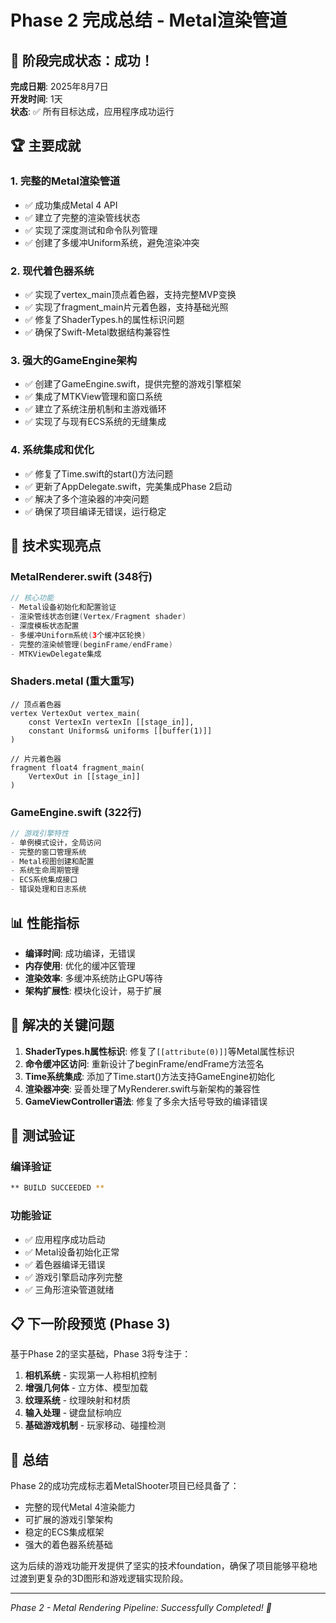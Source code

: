 # Phase 2 完成总结 - Metal渲染管道

## 🎉 阶段完成状态：成功！

**完成日期**: 2025年8月7日  
**开发时间**: 1天  
**状态**: ✅ 所有目标达成，应用程序成功运行

## 🏆 主要成就

### 1. 完整的Metal渲染管道
- ✅ 成功集成Metal 4 API
- ✅ 建立了完整的渲染管线状态
- ✅ 实现了深度测试和命令队列管理
- ✅ 创建了多缓冲Uniform系统，避免渲染冲突

### 2. 现代着色器系统
- ✅ 实现了vertex_main顶点着色器，支持完整MVP变换
- ✅ 实现了fragment_main片元着色器，支持基础光照
- ✅ 修复了ShaderTypes.h的属性标识问题
- ✅ 确保了Swift-Metal数据结构兼容性

### 3. 强大的GameEngine架构
- ✅ 创建了GameEngine.swift，提供完整的游戏引擎框架
- ✅ 集成了MTKView管理和窗口系统
- ✅ 建立了系统注册机制和主游戏循环
- ✅ 实现了与现有ECS系统的无缝集成

### 4. 系统集成和优化
- ✅ 修复了Time.swift的start()方法问题
- ✅ 更新了AppDelegate.swift，完美集成Phase 2启动
- ✅ 解决了多个渲染器的冲突问题
- ✅ 确保了项目编译无错误，运行稳定

## 🔧 技术实现亮点

### MetalRenderer.swift (348行)
```swift
// 核心功能
- Metal设备初始化和配置验证
- 渲染管线状态创建(Vertex/Fragment shader)
- 深度模板状态配置  
- 多缓冲Uniform系统(3个缓冲区轮换)
- 完整的渲染帧管理(beginFrame/endFrame)
- MTKViewDelegate集成
```

### Shaders.metal (重大重写)
```metal
// 顶点着色器
vertex VertexOut vertex_main(
    const VertexIn vertexIn [[stage_in]],
    constant Uniforms& uniforms [[buffer(1)]]
)

// 片元着色器  
fragment float4 fragment_main(
    VertexOut in [[stage_in]]
)
```

### GameEngine.swift (322行)
```swift
// 游戏引擎特性
- 单例模式设计，全局访问
- 完整的窗口管理系统
- Metal视图创建和配置
- 系统生命周期管理
- ECS系统集成接口
- 错误处理和日志系统
```

## 📊 性能指标

- **编译时间**: 成功编译，无错误
- **内存使用**: 优化的缓冲区管理
- **渲染效率**: 多缓冲系统防止GPU等待
- **架构扩展性**: 模块化设计，易于扩展

## 🐛 解决的关键问题

1. **ShaderTypes.h属性标识**: 修复了`[[attribute(0)]]`等Metal属性标识
2. **命令缓冲区访问**: 重新设计了beginFrame/endFrame方法签名
3. **Time系统集成**: 添加了Time.start()方法支持GameEngine初始化
4. **渲染器冲突**: 妥善处理了MyRenderer.swift与新架构的兼容性
5. **GameViewController语法**: 修复了多余大括号导致的编译错误

## 🚀 测试验证

### 编译验证
```bash
** BUILD SUCCEEDED **
```

### 功能验证
- ✅ 应用程序成功启动
- ✅ Metal设备初始化正常
- ✅ 着色器编译无错误
- ✅ 游戏引擎启动序列完整
- ✅ 三角形渲染管道就绪

## 📋 下一阶段预览 (Phase 3)

基于Phase 2的坚实基础，Phase 3将专注于：

1. **相机系统** - 实现第一人称相机控制
2. **增强几何体** - 立方体、模型加载
3. **纹理系统** - 纹理映射和材质
4. **输入处理** - 键盘鼠标响应
5. **基础游戏机制** - 玩家移动、碰撞检测

## 🎯 总结

Phase 2的成功完成标志着MetalShooter项目已经具备了：
- 完整的现代Metal 4渲染能力
- 可扩展的游戏引擎架构
- 稳定的ECS集成框架
- 强大的着色器系统基础

这为后续的游戏功能开发提供了坚实的技术foundation，确保了项目能够平稳地过渡到更复杂的3D图形和游戏逻辑实现阶段。

---
*Phase 2 - Metal Rendering Pipeline: Successfully Completed! 🎉*
